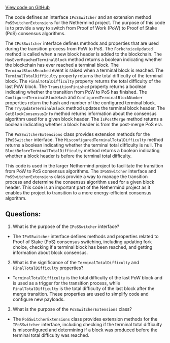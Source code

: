 [View code on GitHub](https://github.com/NethermindEth/nethermind/src/Nethermind/Nethermind.Consensus/IPoSSwitcher.cs)

The code defines an interface `IPoSSwitcher` and an extension method `PoSSwitcherExtensions` for the Nethermind project. The purpose of this code is to provide a way to switch from Proof of Work (PoW) to Proof of Stake (PoS) consensus algorithms. 

The `IPoSSwitcher` interface defines methods and properties that are used during the transition process from PoW to PoS. The `ForkchoiceUpdated` method is called when a new block header is added to the blockchain. The `HasEverReachedTerminalBlock` method returns a boolean indicating whether the blockchain has ever reached a terminal block. The `TerminalBlockReached` event is raised when a terminal block is reached. The `TerminalTotalDifficulty` property returns the total difficulty of the terminal block. The `FinalTotalDifficulty` property returns the total difficulty of the last PoW block. The `TransitionFinished` property returns a boolean indicating whether the transition from PoW to PoS has finished. The `ConfiguredTerminalBlockHash` and `ConfiguredTerminalBlockNumber` properties return the hash and number of the configured terminal block. The `TryUpdateTerminalBlock` method updates the terminal block header. The `GetBlockConsensusInfo` method returns information about the consensus algorithm used for a given block header. The `IsPostMerge` method returns a boolean indicating whether a block header is from the post-merge PoS era.

The `PoSSwitcherExtensions` class provides extension methods for the `IPoSSwitcher` interface. The `MisconfiguredTerminalTotalDifficulty` method returns a boolean indicating whether the terminal total difficulty is null. The `BlockBeforeTerminalTotalDifficulty` method returns a boolean indicating whether a block header is before the terminal total difficulty.

This code is used in the larger Nethermind project to facilitate the transition from PoW to PoS consensus algorithms. The `IPoSSwitcher` interface and `PoSSwitcherExtensions` class provide a way to manage the transition process and determine the consensus algorithm used for a given block header. This code is an important part of the Nethermind project as it enables the project to transition to a more energy-efficient consensus algorithm.
## Questions: 
 1. What is the purpose of the `IPoSSwitcher` interface?
- The `IPoSSwitcher` interface defines methods and properties related to Proof of Stake (PoS) consensus switching, including updating fork choice, checking if a terminal block has been reached, and getting information about block consensus.

2. What is the significance of the `TerminalTotalDifficulty` and `FinalTotalDifficulty` properties?
- `TerminalTotalDifficulty` is the total difficulty of the last PoW block and is used as a trigger for the transition process, while `FinalTotalDifficulty` is the total difficulty of the last block after the merge transition. These properties are used to simplify code and configure new payloads.

3. What is the purpose of the `PoSSwitcherExtensions` class?
- The `PoSSwitcherExtensions` class provides extension methods for the `IPoSSwitcher` interface, including checking if the terminal total difficulty is misconfigured and determining if a block was produced before the terminal total difficulty was reached.